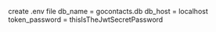 create .env file
db_name = gocontacts.db
db_host = localhost
token_password = thisIsTheJwtSecretPassword